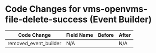 # Code Changes for vms-openvms-file-delete-success (Event Builder)

| Code Change | Field Name | Before | After |
|-------------|------------|--------|-------|
| removed_event_builder | N/A |  | N/A |